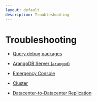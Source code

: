 ```yaml
---
layout: default
description: Troubleshooting
---
```

Troubleshooting
===============

- [Query debug packages](troubleshooting-query-debug-packages.html)

- [ArangoDB Server (`arangod`)](troubleshooting-arangod.html)

- [Emergency Console](troubleshooting-emergency-console.html)

- [Cluster](troubleshooting-cluster.html)

- [Datacenter-to-Datacenter Replication](troubleshooting-dc2dc.html)
